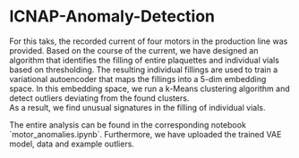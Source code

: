 # ICNAP-Anomaly-Detection

For this taks, the recorded current of four motors in the production line was provided. Based on the course of the current, we have designed an algorithm that identifies the filling of entire plaquettes and individual vials based on thresholding. The resulting individual fillings are used to train a variational autoencoder that maps the fillings into a 5-dim embedding space. In this embedding space, we run a k-Means clustering algorithm and detect outliers deviating from the found clusters.<br>
As a result, we find unusual signatures in the filling of individual vials.

<p>The entire analysis can be found in the corresponding notebook `motor_anomalies.ipynb`. Furthermore, we have uploaded the trained VAE model, data and example outliers.</p>


